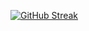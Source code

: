[![GitHub Streak](https://streak-stats.demolab.com?user=ShahiShahash&theme=dark)](https://git.io/streak-stats)
